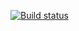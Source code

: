 [![Build status](https://ci.appveyor.com/api/projects/status/salqjd15n1cw2o7p?svg=true)](https://ci.appveyor.com/project/juliavolk96/animation-new)
